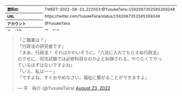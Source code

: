 <table style="font-size: 9pt; width: 610px; margin-bottom: 20px; height: 80px;">
<tbody>
    <tr>
        <th align=left>資料ID</th>
        <td align=left>TWEET::2022-08-23_222053:@YusukeTaira::1562067352585269248</td>
    </tr>
    <tr>
        <th align=left>URL</th>
        <td align=left>https://twitter.com/YusukeTaira/status/1562067352585269248</td>
    </tr>
    <tr>
        <th align=left>アカウント</th>
        <td align=left>@YusukeTaira</td>
    </tr>
    <tr>
        <th align=left>ユーザ名</th>
        <td align=left>平　裕介</td>
    </tr>
    <tr>
        <th align=left>ツイートの記録日時</th>
        <td align=left>created_at 2022-08-24_0900</td>
    </tr>
</tbody>
</table>
<blockquote class="twitter-tweet" data-width="450"  data-lang="ja"><p lang="ja" dir="ltr">「ご職業は？」<br>「行政法の研究者です」<br>「まあ、行政法！ それはかわいそうに。『六法に入れてもらえぬ行政法』のクセに、司法試験では必修科目なのかよと糾弾される。やりたくてやっているはずはないですよね」<br>「いえ、私はーー」<br>「ですよね、すぐおやめなさい。福祉に繋がることができますよ」</p>&mdash; 平　裕介 (@YusukeTaira) <a href="https://twitter.com/YusukeTaira/status/1562067352585269248?ref_src=twsrc%5Etfw">August 23, 2022</a></blockquote>
<script async src="https://platform.twitter.com/widgets.js" charset="utf-8"></script>


